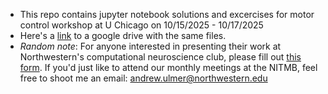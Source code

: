 * This repo contains jupyter notebook solutions and excercises for motor control workshop at U Chicago on 10/15/2025 - 10/17/2025
* Here's a [link](https://drive.google.com/drive/folders/1D_XZNgd-Zgy0t8KiiKc5MsWS8GDtuVFk?usp=drive_link) to a google drive with the same files.
* *Random note*: For anyone interested in presenting their work at Northwestern's computational neuroscience club, please fill out [this form](https://docs.google.com/forms/d/e/1FAIpQLSesNePJUiYk3lF6CgEee0bEeJwr9BCZ1E5NLz-VyvGbvqdUPw/viewform). If you'd just like to attend our monthly meetings at the NITMB, feel free to shoot me an email: andrew.ulmer@northwestern.edu
